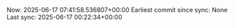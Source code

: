 Now: 2025-06-17 07:41:58.536807+00:00 Earliest commit since sync: None Last sync: 2025-06-17 00:22:34+00:00
